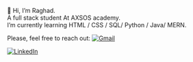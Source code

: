  👋 Hi, I’m Raghad. <br>
A full stack student At AXSOS academy. <br>
I’m currently learning  HTML / CSS / SQL/ Python / Java/ MERN. <br>

Please, feel free to reach out:
[![Gmail](https://image.flaticon.com/icons/png/512/281/281769.png)](mailto:your.email@gmail.com)

[![LinkedIn](https://image.flaticon.com/icons/png/512/174/174857.png)](https://www.linkedin.com/in/your-linkedin-profile)




<!---
RaghadAbuRahma/RaghadAbuRahma is a ✨ special ✨ repository because its `README.md` (this file) appears on your GitHub profile.
You can click the Preview link to take a look at your changes.
--->
